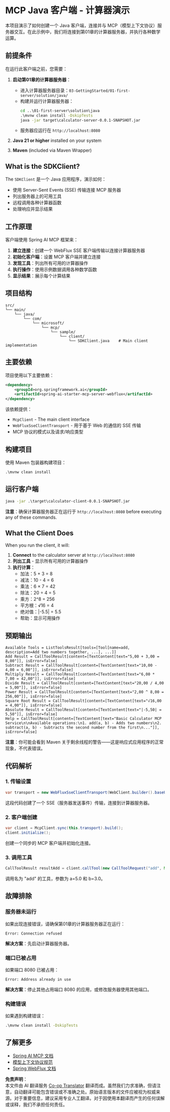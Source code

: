 <!--
CO_OP_TRANSLATOR_METADATA:
{
  "original_hash": "7074b9f4c8cd147c1c10f569d8508c82",
  "translation_date": "2025-06-11T13:05:25+00:00",
  "source_file": "03-GettingStarted/02-client/solution/java/README.md",
  "language_code": "zh"
}
-->
# MCP Java 客户端 - 计算器演示

本项目演示了如何创建一个 Java 客户端，连接并与 MCP（模型上下文协议）服务器交互。在此示例中，我们将连接到第01章的计算器服务器，并执行各种数学运算。

## 前提条件

在运行此客户端之前，您需要：

1. **启动第01章的计算器服务器**：
   - 进入计算器服务器目录：`03-GettingStarted/01-first-server/solution/java/`
   - 构建并运行计算器服务器：
     ```cmd
     cd ..\01-first-server\solution\java
     .\mvnw clean install -DskipTests
     java -jar target\calculator-server-0.0.1-SNAPSHOT.jar
     ```
   - 服务器应运行在 `http://localhost:8080`

2. **Java 21 or higher** installed on your system
3. **Maven** (included via Maven Wrapper)

## What is the SDKClient?

The `SDKClient` 是一个 Java 应用程序，演示如何：
- 使用 Server-Sent Events (SSE) 传输连接 MCP 服务器
- 列出服务器上的可用工具
- 远程调用各种计算器函数
- 处理响应并显示结果

## 工作原理

客户端使用 Spring AI MCP 框架来：

1. **建立连接**：创建一个 WebFlux SSE 客户端传输以连接计算器服务器
2. **初始化客户端**：设置 MCP 客户端并建立连接
3. **发现工具**：列出所有可用的计算器操作
4. **执行操作**：使用示例数据调用各种数学函数
5. **显示结果**：展示每个计算结果

## 项目结构

```
src/
└── main/
    └── java/
        └── com/
            └── microsoft/
                └── mcp/
                    └── sample/
                        └── client/
                            └── SDKClient.java    # Main client implementation
```

## 主要依赖

项目使用以下主要依赖：

```xml
<dependency>
    <groupId>org.springframework.ai</groupId>
    <artifactId>spring-ai-starter-mcp-server-webflux</artifactId>
</dependency>
```

该依赖提供：
- `McpClient` - The main client interface
- `WebFluxSseClientTransport` - 用于基于 Web 的通信的 SSE 传输
- MCP 协议的模式以及请求/响应类型

## 构建项目

使用 Maven 包装器构建项目：

```cmd
.\mvnw clean install
```

## 运行客户端

```cmd
java -jar .\target\calculator-client-0.0.1-SNAPSHOT.jar
```

**注意**：确保计算器服务器正在运行于 `http://localhost:8080` before executing any of these commands.

## What the Client Does

When you run the client, it will:

1. **Connect** to the calculator server at `http://localhost:8080`
2. **列出工具** - 显示所有可用的计算器操作
3. **执行计算**：
   - 加法：5 + 3 = 8
   - 减法：10 - 4 = 6
   - 乘法：6 × 7 = 42
   - 除法：20 ÷ 4 = 5
   - 乘方：2^8 = 256
   - 平方根：√16 = 4
   - 绝对值：|-5.5| = 5.5
   - 帮助：显示可用操作

## 预期输出

```
Available Tools = ListToolsResult[tools=[Tool[name=add, description=Add two numbers together, ...], ...]]
Add Result = CallToolResult[content=[TextContent[text="5,00 + 3,00 = 8,00"]], isError=false]
Subtract Result = CallToolResult[content=[TextContent[text="10,00 - 4,00 = 6,00"]], isError=false]
Multiply Result = CallToolResult[content=[TextContent[text="6,00 * 7,00 = 42,00"]], isError=false]
Divide Result = CallToolResult[content=[TextContent[text="20,00 / 4,00 = 5,00"]], isError=false]
Power Result = CallToolResult[content=[TextContent[text="2,00 ^ 8,00 = 256,00"]], isError=false]
Square Root Result = CallToolResult[content=[TextContent[text="√16,00 = 4,00"]], isError=false]
Absolute Result = CallToolResult[content=[TextContent[text="|-5,50| = 5,50"]], isError=false]
Help = CallToolResult[content=[TextContent[text="Basic Calculator MCP Service\n\nAvailable operations:\n1. add(a, b) - Adds two numbers\n2. subtract(a, b) - Subtracts the second number from the first\n..."]], isError=false]
```

**注意**：你可能会看到 Maven 关于剩余线程的警告——这是响应式应用程序的正常现象，不代表错误。

## 代码解析

### 1. 传输设置
```java
var transport = new WebFluxSseClientTransport(WebClient.builder().baseUrl("http://localhost:8080"));
```
这段代码创建了一个 SSE（服务器发送事件）传输，连接到计算器服务器。

### 2. 客户端创建
```java
var client = McpClient.sync(this.transport).build();
client.initialize();
```
创建一个同步的 MCP 客户端并初始化连接。

### 3. 调用工具
```java
CallToolResult resultAdd = client.callTool(new CallToolRequest("add", Map.of("a", 5.0, "b", 3.0)));
```
调用名为 "add" 的工具，参数为 a=5.0 和 b=3.0。

## 故障排除

### 服务器未运行
如果出现连接错误，请确保第01章的计算器服务器正在运行：
```
Error: Connection refused
```
**解决方案**：先启动计算器服务器。

### 端口已被占用
如果端口 8080 已被占用：
```
Error: Address already in use
```
**解决方案**：停止其他占用端口 8080 的应用，或修改服务器使用其他端口。

### 构建错误
如果遇到构建错误：
```cmd
.\mvnw clean install -DskipTests
```

## 了解更多

- [Spring AI MCP 文档](https://docs.spring.io/spring-ai/reference/api/mcp/)
- [模型上下文协议规范](https://modelcontextprotocol.io/)
- [Spring WebFlux 文档](https://docs.spring.io/spring-framework/docs/current/reference/html/web-reactive.html)

**免责声明**：  
本文件由 AI 翻译服务 [Co-op Translator](https://github.com/Azure/co-op-translator) 翻译而成。虽然我们力求准确，但请注意，自动翻译可能包含错误或不准确之处。原始语言版本的文件应被视为权威来源。对于重要信息，建议采用专业人工翻译。对于因使用本翻译而产生的任何误解或误释，我们不承担任何责任。